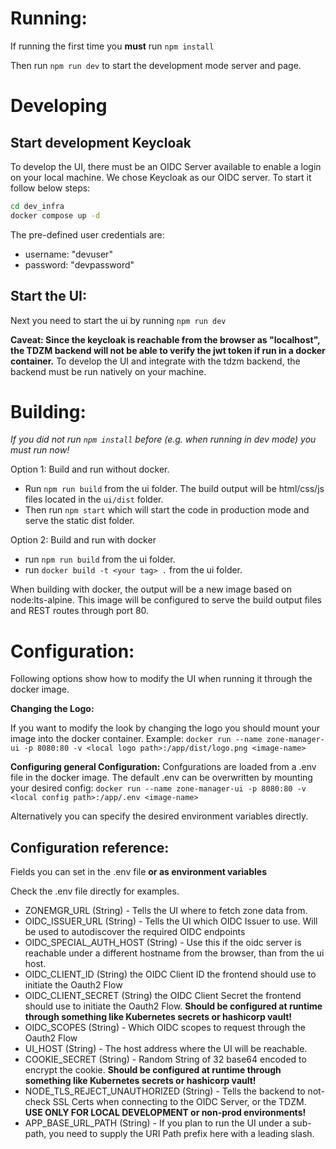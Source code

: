 # Running:
If running the first time you **must** run `npm install`

Then run `npm run dev` to start the development mode server and page.

# Developing

## Start development Keycloak
To develop the UI, there must be an OIDC Server available to enable a login on your local machine. We chose Keycloak as our OIDC server. To start it follow below steps:

```sh
cd dev_infra
docker compose up -d
```

The pre-defined user credentials are:
- username: "devuser"
- password: "devpassword"

## Start the UI:
Next you need to start the ui by running `npm run dev`

**Caveat: Since the keycloak is reachable from the browser as "localhost", the TDZM backend will not be able to verify the jwt token if run in a docker container.**
To develop the UI and integrate with the tdzm backend, the backend must be run natively on your machine.

# Building:

*If you did not run `npm install` before (e.g. when running in dev mode) you must run now!*

Option 1: Build and run without docker.
- Run `npm run build` from the ui folder. The build output will be html/css/js files located in the `ui/dist` folder.
- Then run `npm start` which will start the code in production mode and serve the static dist folder.

Option 2: Build and run with docker
- run `npm run build` from the ui folder.
- run `docker build -t <your tag> .` from the ui folder.

When building with docker, the output will be a new image based on node:lts-alpine. This image will be configured to serve the build output files and REST routes through port 80.

# Configuration:

Following options show how to modify the UI when running it through the docker image.

**Changing the Logo:**

If you want to modify the look by changing the logo you should mount your image into the docker container. Example:
`docker run --name zone-manager-ui -p 8080:80 -v <local logo path>:/app/dist/logo.png <image-name>`

**Configuring general Configuration:**
Confgurations are loaded from a .env file in the docker image. The default .env can be overwritten by mounting your desired config:
`docker run --name zone-manager-ui -p 8080:80 -v <local config path>:/app/.env <image-name>`

Alternatively you can specify the desired environment variables directly.


## Configuration reference:
Fields you can set in the .env file **or as environment variables**

Check the .env file directly for examples.

- ZONEMGR_URL (String) - Tells the UI where to fetch zone data from.
- OIDC_ISSUER_URL (String) - Tells the UI which OIDC Issuer to use. Will be used to autodiscover the required OIDC endpoints
- OIDC_SPECIAL_AUTH_HOST (String) - Use this if the oidc server is reachable under a different hostname from the browser, than from the ui host.
- OIDC_CLIENT_ID (String) the OIDC Client ID the frontend should use to initiate the Oauth2 Flow
- OIDC_CLIENT_SECRET (String) the OIDC Client Secret the frontend should use to initiate the Oauth2 Flow. **Should be configured at runtime through something like Kubernetes secrets or hashicorp vault!**
- OIDC_SCOPES (String) - Which OIDC scopes to request through the Oauth2 Flow
- UI_HOST (String) - The host address where the UI will be reachable.
- COOKIE_SECRET (String) - Random String of 32 base64 encoded to encrypt the cookie. **Should be configured at runtime through something like Kubernetes secrets or hashicorp vault!**
- NODE_TLS_REJECT_UNAUTHORIZED (String) - Tells the backend to not-check SSL Certs when connecting to the OIDC Server, or the TDZM. **USE ONLY FOR LOCAL DEVELOPMENT or non-prod environments!**
- APP_BASE_URL_PATH (String) - If you plan to run the UI under a sub-path, you need to supply the URI Path prefix here with a leading slash.
